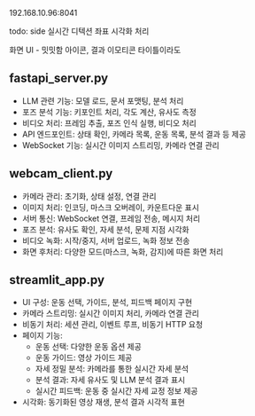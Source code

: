 192.168.10.96:8041

todo: side 실시간 디텍션 좌표 시각화 처리

화면 UI - 밋밋함 아이콘, 결과 이모티콘 
타이틀이라도

## fastapi_server.py
- LLM 관련 기능: 모델 로드, 문서 포맷팅, 분석 처리
- 포즈 분석 기능: 키포인트 처리, 각도 계산, 유사도 측정
- 비디오 처리: 프레임 추출, 포즈 인식 실행, 비디오 처리
- API 엔드포인트: 상태 확인, 카메라 목록, 운동 목록, 분석 결과 등 제공
- WebSocket 기능: 실시간 이미지 스트리밍, 카메라 연결 관리

## webcam_client.py
- 카메라 관리: 초기화, 상태 설정, 연결 관리
- 이미지 처리: 인코딩, 마스크 오버레이, 카운트다운 표시
- 서버 통신: WebSocket 연결, 프레임 전송, 메시지 처리
- 포즈 분석: 유사도 확인, 자세 분석, 문제 지점 시각화
- 비디오 녹화: 시작/중지, 서버 업로드, 녹화 정보 전송
- 화면 후처리: 다양한 모드(마스크, 녹화, 감지)에 따른 화면 처리

## streamlit_app.py
- UI 구성: 운동 선택, 가이드, 분석, 피드백 페이지 구현
- 카메라 스트리밍: 실시간 이미지 처리, 카메라 연결 관리
- 비동기 처리: 세션 관리, 이벤트 루프, 비동기 HTTP 요청
- 페이지 기능:
	- 운동 선택: 다양한 운동 옵션 제공
	- 운동 가이드: 영상 가이드 제공
	- 자세 정밀 분석: 카메라를 통한 실시간 자세 분석
	- 분석 결과: 자세 유사도 및 LLM 분석 결과 표시
	- 실시간 피드백: 운동 중 실시간 자세 교정 정보 제공
- 시각화: 동기화된 영상 재생, 분석 결과 시각적 표현